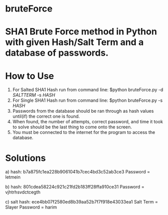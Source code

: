 # bruteForce
# SHA1 Brute Force method in Python with given Hash/Salt Term and a database of passwords.

# How to Use

1. For Salted SHA1 Hash run from command line:
      $python bruteForce.py -d *SALTTERM* -s *HASH*
2. For Single SHA1 Hash run from command line:
      $python bruteForce.py -s *HASH*
3. Passwords from the database should be ran through as hash values until(if) the correct one is found.
4. When found, the number of attempts, correct password, and time it took to solve should be the last thing to come onto the screen.
5. You must be connected to the internet for the program to access the database.



# Solutions
a) hash: b7a875fc1ea228b9061041b7cec4bd3c52ab3ce3
      Password = letmein
      
b) hash: 801cdea58224c921c21fd2b183ff28ffa910ce31
      Password = vjhtrhsvdctcegth

c) salt hash: ece4bb07f2580ed8b39aa52b7f7f918e43033ea1
      Salt Term = Slayer
      Password = harim


